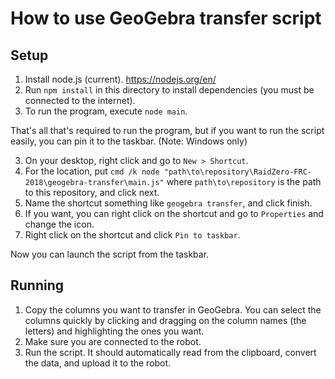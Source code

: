 # How to use GeoGebra transfer script

## Setup

1. Install node.js (current). https://nodejs.org/en/
2. Run `npm install` in this directory to install dependencies (you must be connected to the internet).
3. To run the program, execute `node main`.

That's all that's required to run the program, but if you want to run the script easily, you can pin it to the taskbar. (Note: Windows only)

3. On your desktop, right click and go to `New > Shortcut`.
4. For the location, put `cmd /k node "path\to\repository\RaidZero-FRC-2018\geogebra-transfer\main.js"` where `path\to\repository` is the path to this repository, and click next.
5. Name the shortcut something like `geogebra transfer`, and click finish.
6. If you want, you can right click on the shortcut and go to `Properties` and change the icon.
7. Right click on the shortcut and click `Pin to taskbar`.

Now you can launch the script from the taskbar.

## Running

1. Copy the columns you want to transfer in GeoGebra. You can select the columns quickly by clicking and dragging on the column names (the letters) and highlighting the ones you want.
2. Make sure you are connected to the robot.
3. Run the script. It should automatically read from the clipboard, convert the data, and upload it to the robot.
